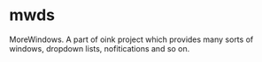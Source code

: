 # mwds
MoreWindows. A part of oink project which provides many sorts of windows, dropdown lists, nofitications and so on.
